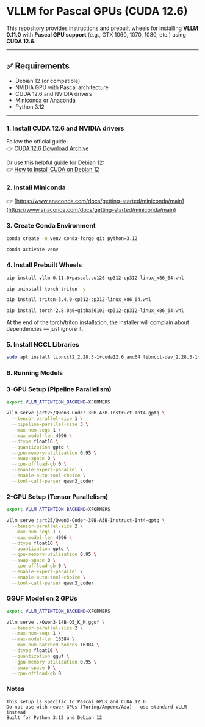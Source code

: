 # VLLM for Pascal GPUs (CUDA 12.6)

This repository provides instructions and prebuilt wheels for installing **VLLM 0.11.0** with **Pascal GPU support** (e.g., GTX 1060, 1070, 1080, etc.) using **CUDA 12.6**.

---

## ✅ Requirements

- Debian 12 (or compatible)
- NVIDIA GPU with Pascal architecture
- CUDA 12.6 and NVIDIA drivers
- Miniconda or Anaconda
- Python 3.12

---

### 1. Install CUDA 12.6 and NVIDIA drivers

Follow the official guide:  
👉 [CUDA 12.6 Download Archive](https://developer.nvidia.com/cuda-12-6-0-download-archive?target_os=Linux&target_arch=x86_64&Distribution=Debian&target_version=12&target_type=deb_network)

Or use this helpful guide for Debian 12:  
👉 [How to Install CUDA on Debian 12](https://greenwebpage.com/community/how-to-install-cuda-on-debian-12/)

### 2. Install Miniconda

👉 [https://www.anaconda.com/docs/getting-started/miniconda/main](https://www.anaconda.com/docs/getting-started/miniconda/main)

### 3. Create Conda Environment
```sh
conda create -n venv conda-forge git python=3.12

conda activate venv
```
### 4. Install Prebuilt Wheels
```sh
pip install vllm-0.11.0+pascal.cu126-cp312-cp312-linux_x86_64.whl

pip uninstall torch triton -y

pip install triton-3.4.0-cp312-cp312-linux_x86_64.whl

pip install torch-2.8.0a0+gitba56102-cp312-cp312-linux_x86_64.whl
```
At the end of the torch/triton installation, the installer will complain about dependencies — just ignore it.

### 5. Install NCCL Libraries
```sh
sudo apt install libnccl2_2.28.3-1+cuda12.6_amd64 libnccl-dev_2.28.3-1+cuda12.6_amd64
```
### 6. Running Models
### 3-GPU Setup (Pipeline Parallelism)
```sh
export VLLM_ATTENTION_BACKEND=XFORMERS

vllm serve jart25/Qwen3-Coder-30B-A3B-Instruct-Int4-gptq \
  --tensor-parallel-size 1 \
  --pipeline-parallel-size 3 \
  --max-num-seqs 1 \
  --max-model-len 4096 \
  --dtype float16 \
  --quantization gptq \
  --gpu-memory-utilization 0.95 \
  --swap-space 0 \
  --cpu-offload-gb 0 \
  --enable-expert-parallel \
  --enable-auto-tool-choice \
  --tool-call-parser qwen3_coder
```
### 2-GPU Setup (Tensor Parallelism)
```sh
export VLLM_ATTENTION_BACKEND=XFORMERS

vllm serve jart25/Qwen3-Coder-30B-A3B-Instruct-Int4-gptq \
  --tensor-parallel-size 2 \
  --max-num-seqs 1 \
  --max-model-len 4096 \
  --dtype float16 \
  --quantization gptq \
  --gpu-memory-utilization 0.95 \
  --swap-space 0 \
  --cpu-offload-gb 0 \
  --enable-expert-parallel \
  --enable-auto-tool-choice \
  --tool-call-parser qwen3_coder
```
### GGUF Model on 2 GPUs
```sh
export VLLM_ATTENTION_BACKEND=XFORMERS

vllm serve ./Qwen3-14B-Q5_K_M.gguf \
  --tensor-parallel-size 2 \
  --max-num-seqs 1 \
  --max-model-len 16384 \
  --max-num-batched-tokens 16384 \
  --dtype float16 \
  --quantization gguf \
  --gpu-memory-utilization 0.95 \
  --swap-space 0 \
  --cpu-offload-gb 0
```

### Notes
    This setup is specific to Pascal GPUs and CUDA 12.6
    Do not use with newer GPUs (Turing/Ampere/Ada) — use standard VLLM instead
    Built for Python 3.12 and Debian 12
